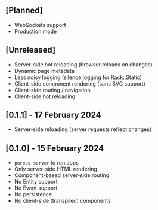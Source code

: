 ## [Planned]

- WebSockets support
- Production mode

## [Unreleased]

- Server-side hot reloading (browser reloads on changes)
- Dynamic page metadata
- Less noisy logging (silence logging for Rack::Static)
- Client-side component rendering (sans SVG support)
- Client-side routing / navigation
- Client-side hot reloading

## [0.1.1] - 17 February 2024

- Server-side reloading (server requests reflect changes)

## [0.1.0] - 15 February 2024

- `porous server` to run apps
- Only server-side HTML rendering
- Component-based server-side routing
- No Entity support
- No Event support
- No persistence
- No client-side (transpiled) components
